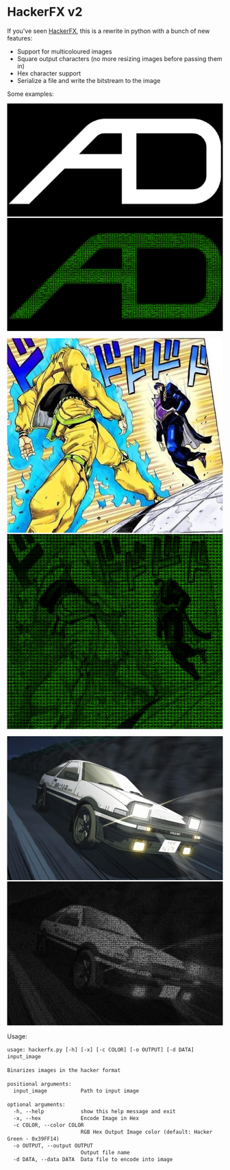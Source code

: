 # HackerFX v2

If you've seen [HackerFX](https://github.com/Aniruddha-Deb/HackerFX), this is 
a rewrite in python with a bunch of new features:

- Support for multicoloured images
- Square output characters (no more resizing images before passing them in)
- Hex character support
- Serialize a file and write the bitstream to the image

Some examples:

![monochrome](examples/monochrome.png)
![looks pretty good](examples/monochrome_out.png)

![multicoloured](examples/jojo.jpg)
![multicoloured output](examples/jojo_out.png)

![different colour](examples/initiald.jpg)
![and hex output](examples/initiald_out.jpg)

Usage:
```
usage: hackerfx.py [-h] [-x] [-c COLOR] [-o OUTPUT] [-d DATA] input_image

Binarizes images in the hacker format

positional arguments:
  input_image           Path to input image

optional arguments:
  -h, --help            show this help message and exit
  -x, --hex             Encode Image in Hex
  -c COLOR, --color COLOR
                        RGB Hex Output Image color (default: Hacker Green - 0x39FF14)
  -o OUTPUT, --output OUTPUT
                        Output file name
  -d DATA, --data DATA  Data file to encode into image
```

